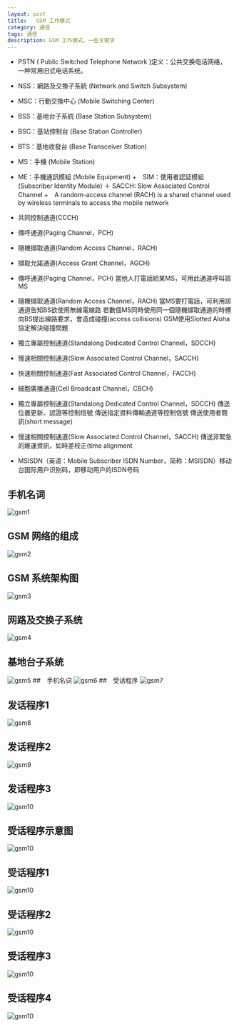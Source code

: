 ```yaml
---
layout: post
title:	 GSM 工作模式
category: 通信
tags: 通信
description: GSM 工作模式，一些关键字
---
```


+ PSTN ( Public Switched Telephone Network )定义：公共交换电话网络，一种常用旧式电话系统。

+ NSS：網路及交換子系統 (Network and Switch Subsystem)
+ MSC：行動交換中心 (Mobile Switching Center)
+ BSS：基地台子系統 (Base Station Subsystem)
+ BSC：基站控制台 (Base Station Controller)
+ BTS：基地收發台 (Base Transceiver Station)
+ MS：手機 (Mobile Station)
+ ME：手機通訊模組 (Mobile Equipment)
+　SIM：使用者認証模組 (Subscriber Identity Module)
＋ SACCH: Slow Associated Control Channel
+　A random-access channel (RACH) is a shared channel used by wireless terminals to access the mobile network
+ 共同控制通道(CCCH)
+ 傳呼通道(Paging Channel，PCH) 
+ 隨機擷取通道(Random Access Channel，RACH)
+ 擷取允諾通道(Access Grant Channel，AGCH)
+ 傳呼通道(Paging Channel，PCH)
當他人打電話給某MS，可用此通道呼叫該MS
+ 隨機擷取通道(Random Access Channel，RACH)
當MS要打電話，可利用該通道告知BS欲使用無線電線路
若數個MS同時使用同一個隨機擷取通道的時槽向BS提出線路要求，會造成碰撞(access collisions)
GSM使用Slotted Aloha協定解決碰撞問題
+ 獨立專屬控制通道(Standalong Dedicated Control Channel，SDCCH)
+ 慢速相關控制通道(Slow Associated Control Channel，SACCH)
+ 快速相關控制通道(Fast Associated Control Channel，FACCH)
+ 細胞廣播通道(Cell Broadcast Channel，CBCH)
+ 獨立專屬控制通道(Standalong Dedicated Control Channel，SDCCH)
傳送位置更新、認證等控制信號
傳送指定資料傳輸通道等控制信號
傳送使用者簡訊(short message)
+ 慢速相關控制通道(Slow Associated Control Channel，SACCH)
傳送非緊急的維運資訊，如時差校正(time alignment
+ MSISDN（英语：Mobile Subscriber ISDN Number，简称：MSISDN）移动台国际用户识别码，即移动用户的ISDN号码

## 手机名词
![gsm1](https://raw.githubusercontent.com/Stenson00o/Stenson00o.github.io/master/assets/img/gsm1.jpg)
## GSM 网络的组成
![gsm2](https://raw.githubusercontent.com/Stenson00o/Stenson00o.github.io/master/assets/img/gsm2.jpg)
## GSM 系统架构图
![gsm3](https://raw.githubusercontent.com/Stenson00o/Stenson00o.github.io/master/assets/img/gsm3.jpg)
## 网路及交换子系统
![gsm4](https://raw.githubusercontent.com/Stenson00o/Stenson00o.github.io/master/assets/img/gsm4.jpg)
## 基地台子系统
![gsm5](https://raw.githubusercontent.com/Stenson00o/Stenson00o.github.io/master/assets/img/gsm5.jpg)
##　手机名词
![gsm6](https://raw.githubusercontent.com/Stenson00o/Stenson00o.github.io/master/assets/img/gsm6.jpg)
##　受话程序
![gsm7](https://raw.githubusercontent.com/Stenson00o/Stenson00o.github.io/master/assets/img/gsm7.jpg)
##  发话程序1
![gsm8](https://raw.githubusercontent.com/Stenson00o/Stenson00o.github.io/master/assets/img/gsm8.jpg)
##  发话程序2
![gsm9](https://raw.githubusercontent.com/Stenson00o/Stenson00o.github.io/master/assets/img/gsm9.jpg)
##  发话程序3
![gsm10](https://raw.githubusercontent.com/Stenson00o/Stenson00o.github.io/master/assets/img/gsm10.jpg)

## 受话程序示意图
![gsm10](https://raw.githubusercontent.com/Stenson00o/Stenson00o.github.io/master/assets/img/gsm11.jpg)
##  受话程序1
![gsm10](https://raw.githubusercontent.com/Stenson00o/Stenson00o.github.io/master/assets/img/gsm12.jpg)
##  受话程序2
![gsm10](https://raw.githubusercontent.com/Stenson00o/Stenson00o.github.io/master/assets/img/gsm13.jpg)
##  受话程序3
![gsm10](https://raw.githubusercontent.com/Stenson00o/Stenson00o.github.io/master/assets/img/gsm14.jpg)
##  受话程序4
![gsm10](https://raw.githubusercontent.com/Stenson00o/Stenson00o.github.io/master/assets/img/gsm15.jpg)
